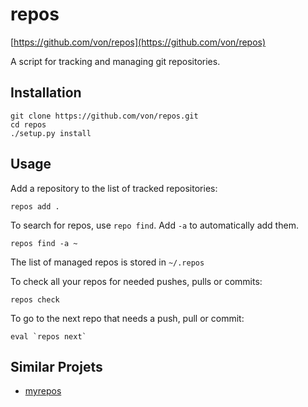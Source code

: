 repos
=====

[https://github.com/von/repos](https://github.com/von/repos)

A script for tracking and managing git repositories.

Installation
------------

    git clone https://github.com/von/repos.git
    cd repos
    ./setup.py install

Usage
-----

Add a repository to the list of tracked repositories:

    repos add .

To search for repos, use `repo find`. Add `-a` to automatically add them.

    repos find -a ~

The list of managed repos is stored in `~/.repos`

To check all your repos for needed pushes, pulls or commits:

    repos check

To go to the next repo that needs a push, pull or commit:

    eval `repos next`

Similar Projets
---------------

* [myrepos](http://myrepos.branchable.com/)
